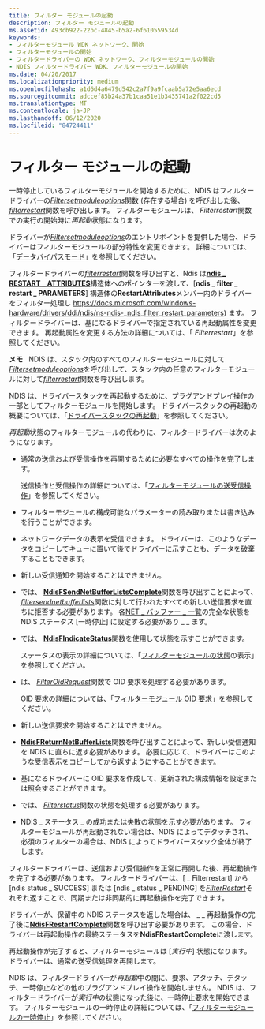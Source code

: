 ```yaml
---
title: フィルター モジュールの起動
description: フィルター モジュールの起動
ms.assetid: 493cb922-22bc-4845-b5a2-6f610559534d
keywords:
- フィルターモジュール WDK ネットワーク、開始
- フィルターモジュールの開始
- フィルタードライバーの WDK ネットワーク、フィルターモジュールの開始
- NDIS フィルタードライバー WDK、フィルターモジュールの開始
ms.date: 04/20/2017
ms.localizationpriority: medium
ms.openlocfilehash: a1d6d4a6479d542c2a7f9a9fcaab5a72e5aa6ecd
ms.sourcegitcommit: adccef85b24a37b1caa51e1b3435741a2f022cd5
ms.translationtype: MT
ms.contentlocale: ja-JP
ms.lasthandoff: 06/12/2020
ms.locfileid: "84724411"
---
```

# <a name="starting-a-filter-module"></a>フィルター モジュールの起動

一時停止しているフィルターモジュールを開始するために、NDIS はフィルタードライバーの[*Filtersetmoduleoptions*](https://docs.microsoft.com/windows-hardware/drivers/ddi/ndis/nc-ndis-filter_set_module_options)関数 (存在する場合) を呼び出した後、 [*filterrestart*](https://docs.microsoft.com/windows-hardware/drivers/ddi/ndis/nc-ndis-filter_restart)関数を呼び出します。 フィルターモジュールは、 *Filterrestart*関数での実行の開始時に*再起動*状態になります。

ドライバーが[*Filtersetmoduleoptions*](https://docs.microsoft.com/windows-hardware/drivers/ddi/ndis/nc-ndis-filter_set_module_options)のエントリポイントを提供した場合、ドライバーはフィルターモジュールの部分特性を変更できます。 詳細については、「[データバイパスモード](data-bypass-mode.md)」を参照してください。

フィルタードライバーの[*filterrestart*](https://docs.microsoft.com/windows-hardware/drivers/ddi/ndis/nc-ndis-filter_restart)関数を呼び出すと、Ndis は[**ndis \_ RESTART \_ ATTRIBUTES**](https://docs.microsoft.com/windows-hardware/drivers/ddi/ndis/ns-ndis-_ndis_restart_attributes)構造体へのポインターを渡して、[**ndis \_ filter \_ restart \_ PARAMETERS**] 構造体の**RestartAttributes**メンバー内のドライバーをフィルター処理し https://docs.microsoft.com/windows-hardware/drivers/ddi/ndis/ns-ndis-_ndis_filter_restart_parameters) ます。 フィルタードライバーは、基になるドライバーで指定されている再起動属性を変更できます。 再起動属性を変更する方法の詳細については、「 *Filterrestart*」を参照してください。

**メモ**   NDIS は、スタック内のすべてのフィルターモジュールに対して[*Filtersetmoduleoptions*](https://docs.microsoft.com/windows-hardware/drivers/ddi/ndis/nc-ndis-filter_set_module_options)を呼び出して、スタック内の任意のフィルターモジュールに対して[*filterrestart*](https://docs.microsoft.com/windows-hardware/drivers/ddi/ndis/nc-ndis-filter_restart)関数を呼び出します。

NDIS は、ドライバースタックを再起動するために、プラグアンドプレイ操作の一部としてフィルターモジュールを開始します。 ドライバースタックの再起動の概要については、「[ドライバースタックの再起動](restarting-a-driver-stack.md)」を参照してください。

*再起動*状態のフィルターモジュールの代わりに、フィルタードライバーは次のようになります。

- 通常の送信および受信操作を再開するために必要なすべての操作を完了します。

    送信操作と受信操作の詳細については、「[フィルターモジュールの送受信操作](filter-module-send-and-receive-operations.md)」を参照してください。

- フィルターモジュールの構成可能なパラメーターの読み取りまたは書き込みを行うことができます。

- ネットワークデータの表示を受信できます。 ドライバーは、このようなデータをコピーしてキューに置いて後でドライバーに示すことも、データを破棄することもできます。

- 新しい受信通知を開始することはできません。

- では、 [**NdisFSendNetBufferListsComplete**](https://docs.microsoft.com/windows-hardware/drivers/ddi/ndis/nf-ndis-ndisfsendnetbufferlistscomplete)関数を呼び出すことによって、 [*filtersendnetbufferlists*](https://docs.microsoft.com/windows-hardware/drivers/ddi/ndis/nc-ndis-filter_send_net_buffer_lists)関数に対して行われたすべての新しい送信要求を直ちに拒否する必要があります。 各[NET \_ バッファー \_ 一覧](https://docs.microsoft.com/windows-hardware/drivers/ddi/ndis/ns-ndis-_net_buffer_list)の完全な状態を NDIS ステータス [一時停止] に設定する必要があり \_ \_ ます。

- では、 [**NdisFIndicateStatus**](https://docs.microsoft.com/windows-hardware/drivers/ddi/ndis/nf-ndis-ndisfindicatestatus)関数を使用して状態を示すことができます。

    ステータスの表示の詳細については、「[フィルターモジュールの状態](filter-module-status-indications.md)の表示」を参照してください。

- は、 [*FilterOidRequest*](https://docs.microsoft.com/windows-hardware/drivers/ddi/ndis/nc-ndis-filter_oid_request)関数で OID 要求を処理する必要があります。

    OID 要求の詳細については、「[フィルターモジュール OID 要求](filter-module-oid-requests.md)」を参照してください。

- 新しい送信要求を開始することはできません。

- [**NdisFReturnNetBufferLists**](https://docs.microsoft.com/windows-hardware/drivers/ddi/ndis/nf-ndis-ndisfreturnnetbufferlists)関数を呼び出すことによって、新しい受信通知を NDIS に直ちに返す必要があります。 必要に応じて、ドライバーはこのような受信表示をコピーしてから返すようにすることができます。

- 基になるドライバーに OID 要求を作成して、更新された構成情報を設定または照会することができます。

- では、 [*Filterstatus*](https://docs.microsoft.com/windows-hardware/drivers/ddi/ndis/nc-ndis-filter_status)関数の状態を処理する必要があります。

- NDIS \_ ステータス \_ の成功または失敗の状態を示す必要があります。 フィルターモジュールが再起動されない場合は、NDIS によってデタッチされ、必須のフィルターの場合は、NDIS によってドライバースタック全体が終了します。

フィルタードライバーは、送信および受信操作を正常に再開した後、再起動操作を完了する必要があります。 フィルタードライバーは、[ \_ Filterrestart] から [ndis status \_ SUCCESS] または [ndis \_ status \_ PENDING] を[*FilterRestart*](https://docs.microsoft.com/windows-hardware/drivers/ddi/ndis/nc-ndis-filter_restart)それぞれ返すことで、同期または非同期的に再起動操作を完了できます。

ドライバーが、保留中の NDIS ステータスを返した場合は、 \_ \_ 再起動操作の完了後に[**NdisFRestartComplete**](https://docs.microsoft.com/windows-hardware/drivers/ddi/ndis/nf-ndis-ndisfrestartcomplete)関数を呼び出す必要があります。 この場合、ドライバーは再起動操作の最終ステータスを**NdisFRestartComplete**に渡します。

再起動操作が完了すると、フィルターモジュールは [*実行中*] 状態になります。 ドライバーは、通常の送受信処理を再開します。

NDIS は、フィルタードライバーが*再起動*中の間に、要求、アタッチ、デタッチ、一時停止などの他のプラグアンドプレイ操作を開始しません。 NDIS は、フィルタードライバーが*実行中*の状態になった後に、一時停止要求を開始できます。 フィルターモジュールの一時停止の詳細については、「[フィルターモジュールの一時停止](pausing-a-filter-module.md)」を参照してください。
